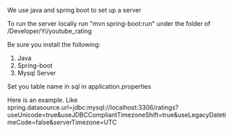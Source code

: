 We use java and spring boot to set up a server 

To run the server locally run "mvn spring-boot:run" under the folder of /Developer/Yi/youtube_rating 

Be sure you install the following: 
1. Java 
2. Spring-boot
3. Mysql Server

Set you table name in sql in application.properties 

Here is an example. Like spring.datasource.url=jdbc:mysql://localhost:3306/ratings?useUnicode=true&useJDBCCompliantTimezoneShift=true&useLegacyDatetimeCode=false&serverTimezone=UTC
